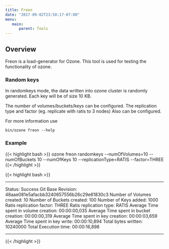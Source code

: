 ```yaml
---
title: Freon
date: "2017-09-02T23:58:17-07:00"
menu:
   main:
      parent: Tools
---
```

<!---
  Licensed under the Apache License, Version 2.0 (the "License");
  you may not use this file except in compliance with the License.
  You may obtain a copy of the License at

   http://www.apache.org/licenses/LICENSE-2.0

  Unless required by applicable law or agreed to in writing, software
  distributed under the License is distributed on an "AS IS" BASIS,
  WITHOUT WARRANTIES OR CONDITIONS OF ANY KIND, either express or implied.
  See the License for the specific language governing permissions and
  limitations under the License. See accompanying LICENSE file.
-->

Overview
--------

Freon is a load-generator for Ozone. This tool is used for testing the functionality of ozone.

### Random keys

In randomkeys mode, the data written into ozone cluster is randomly generated.
Each key will be of size 10 KB.

The number of volumes/buckets/keys can be configured. The replication type and
factor (eg. replicate with ratis to 3 nodes) Also can be configured.

For more information use

`bin/ozone freon --help`

### Example

{{< highlight bash >}}
ozone freon randomkeys --numOfVolumes=10 --numOfBuckets 10 --numOfKeys 10  --replicationType=RATIS --factor=THREE
{{< /highlight >}}

{{< highlight bash >}}
***************************************************
Status: Success
Git Base Revision: 48aae081e5afacbb3240657556b26c29e61830c3
Number of Volumes created: 10
Number of Buckets created: 100
Number of Keys added: 1000
Ratis replication factor: THREE
Ratis replication type: RATIS
Average Time spent in volume creation: 00:00:00,035
Average Time spent in bucket creation: 00:00:00,319
Average Time spent in key creation: 00:00:03,659
Average Time spent in key write: 00:00:10,894
Total bytes written: 10240000
Total Execution time: 00:00:16,898
***********************
{{< /highlight >}}

